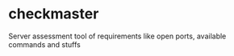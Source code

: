 # checkmaster
Server assessment tool of requirements like open ports, available commands and stuffs
